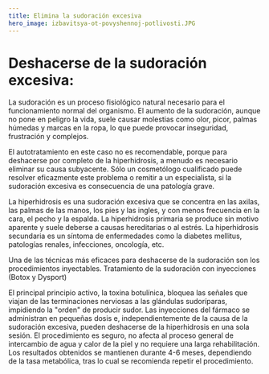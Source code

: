 ```yaml
---
title: Elimina la sudoración excesiva
hero_image: izbavitsya-ot-povyshennoj-potlivosti.JPG
---
```


# Deshacerse de la sudoración excesiva:

La sudoración es un proceso fisiológico natural necesario para el funcionamiento normal del organismo. El aumento de la sudoración, aunque no pone en peligro la vida, suele causar molestias como olor, picor, palmas húmedas y marcas en la ropa, lo que puede provocar inseguridad, frustración y complejos.

El autotratamiento en este caso no es recomendable, porque para deshacerse por completo de la hiperhidrosis, a menudo es necesario eliminar su causa subyacente. Sólo un cosmetólogo cualificado puede resolver eficazmente este problema o remitir a un especialista, si la sudoración excesiva es consecuencia de una patología grave.

La hiperhidrosis es una sudoración excesiva que se concentra en las axilas, las palmas de las manos, los pies y las ingles, y con menos frecuencia en la cara, el pecho y la espalda. La hiperhidrosis primaria se produce sin motivo aparente y suele deberse a causas hereditarias o al estrés. La hiperhidrosis secundaria es un síntoma de enfermedades como la diabetes mellitus, patologías renales, infecciones, oncología, etc.

Una de las técnicas más eficaces para deshacerse de la sudoración son los procedimientos inyectables. Tratamiento de la sudoración con inyecciones (Botox y Dysport)

El principal principio activo, la toxina botulínica, bloquea las señales que viajan de las terminaciones nerviosas a las glándulas sudoríparas, impidiendo la "orden" de producir sudor. Las inyecciones del fármaco se administran en pequeñas dosis e, independientemente de la causa de la sudoración excesiva, pueden deshacerse de la hiperhidrosis en una sola sesión. El procedimiento es seguro, no afecta al proceso general de intercambio de agua y calor de la piel y no requiere una larga rehabilitación. Los resultados obtenidos se mantienen durante 4-6 meses, dependiendo de la tasa metabólica, tras lo cual se recomienda repetir el procedimiento.
